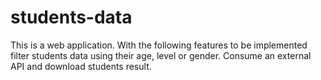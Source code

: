 # students-data
This is a web application. With the following features to be implemented filter students data using their age, level or gender.  Consume an external API and download students result.
